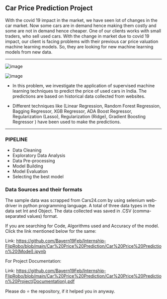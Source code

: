 ## Car Price Prediction Project

With the covid 19 impact in the market, we have seen lot of changes in the car market. Now some cars are in demand hence making them costly and some are not in demand hence cheaper. One of our clients works with small traders, who sell used cars. With the change in market due to covid 19 impact, our client is facing problems with their previous car price valuation machine learning models. So, they are looking for new machine learning models from new data.

---------------------------------------------------------------------------------------------------------------------------------------------------------------------------

![image](https://user-images.githubusercontent.com/65072142/138398161-01607719-eba0-4c95-ab42-31226a5d02c3.png)

![image](https://user-images.githubusercontent.com/65072142/138399423-4225b55d-dd5b-4b93-bd0f-cd7453759f93.png)


* In this problem, we investigate the application of supervised
machine learning techniques to predict the price of used cars
in India. The predictions are based on historical data collected
from websites.

* Different techniques like (Linear Regression, Random Forest
Regression, Bagging Regressor, XGB Regressor, ADA
Boost Regressor, Regularization (Lasso), Regularization
(Ridge), Gradient Boosting Regressor ) have been used to
make the predictions.

---------------------------------------------------------------------------------------------------------------------------------------------------------------------------

### PIPELINE

* Data Cleaning
* Exploratory Data Analysis
* Data Pre-processing
* Model Building
* Model Evaluation
* Selecting the best model


### Data Sources and their formats
The sample data was scrapped from Cars24.com by using
selenium web-driver in python programming language.
A total of three data types in the data set Int and Object.
The data collected was saved in .CSV (comma-separated
values) format.

If you are searching for Code, Algorithms used and Accuracy of the model. Click the link mentioned below for the same:

Link: https://github.com/Bayern19Feb/Internship-FlipRobo/blob/main/Car%20Price%20Prediction/Car%20Price%20Prediction%20(Model).ipynb

For Project Documentation:

Link: https://github.com/Bayern19Feb/Internship-FlipRobo/blob/main/Car%20Price%20Prediction/Car%20Price%20Prediction%20Project(Documentation).pdf

Please do ⭐ the repository, if it helped you in anyway.

